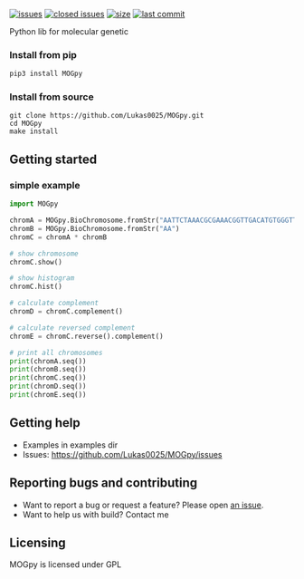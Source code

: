 [![issues](https://img.shields.io/github/issues/Lukas0025/MOGpy)](https://github.com/Lukas0025/MOGpy/issues)
[![closed issues](https://img.shields.io/github/issues-closed-raw/Lukas0025/MOGpy)](https://github.com/Lukas0025/MOGpy/issues)
[![size](https://img.shields.io/github/repo-size/Lukas0025/MOGpy)](https://github.com/Lukas0025/MOGpy/)
[![last commit](https://img.shields.io/github/last-commit/Lukas0025/MOGpy)](https://github.com/Lukas0025/MOGpy/)

Python lib for molecular genetic

### Install from pip

```sh
pip3 install MOGpy
```

### Install from source

```
git clone https://github.com/Lukas0025/MOGpy.git
cd MOGpy
make install
```

## Getting started

### simple example

```python
import MOGpy

chromA = MOGpy.BioChromosome.fromStr("AATTCTAAACGCGAAACGGTTGACATGTGGGTTGGAGCC")
chromB = MOGpy.BioChromosome.fromStr("AA")
chromC = chromA * chromB

# show chromosome
chromC.show()

# show histogram
chromC.hist()

# calculate complement
chromD = chromC.complement()

# calculate reversed complement
chromE = chromC.reverse().complement()

# print all chromosomes
print(chromA.seq())
print(chromB.seq())
print(chromC.seq())
print(chromD.seq())
print(chromE.seq())
```

## Getting help

* Examples in examples dir
* Issues: https://github.com/Lukas0025/MOGpy/issues

## Reporting bugs and contributing

* Want to report a bug or request a feature? Please open [an issue](https://github.com/MOGpy/python-pixabay/issues/new).
* Want to help us with build? Contact me

## Licensing

MOGpy is licensed under GPL